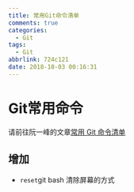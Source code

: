 ```yaml
---
title: 常用Git命令清单
comments: true
categories:
  - Git
tags:
  - Git
abbrlink: 724c121
date: 2018-10-03 00:16:31
---
```


# Git常用命令
请前往阮一峰的文章[常用 Git 命令清单](http://www.ruanyifeng.com/blog/2015/12/git-cheat-sheet.html)

## 增加
 - `reset`git bash 清除屏幕的方式 


